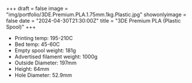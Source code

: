 +++
draft = false
image = "img/portfolio/3DE.Premium.PLA.1.75mm.1kg.Plastic.jpg"
showonlyimage = false
date = "2024-04-30T21:30:00Z"
title = "3DE Premium PLA (Plastic Spool)"
+++

-   Printing temp: 195-210C
-   Bed temp: 45-60C
-   Empty spool weight: 181g
-   Advertised filament weight: 1000g
-   Outside Diameter: 197mm
-   Height: 64mm
-   Hole Diameter: 52.9mm
<!--more-->